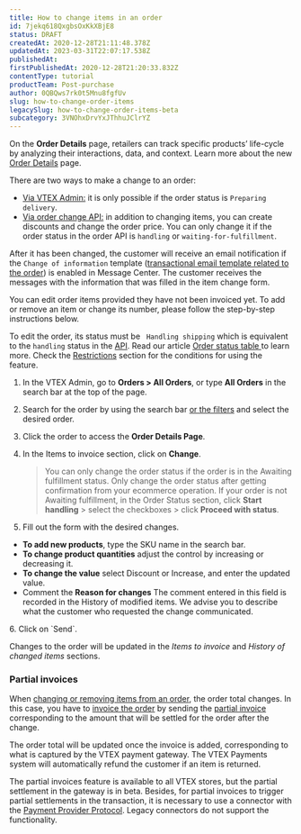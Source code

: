 ```yaml
---
title: How to change items in an order
id: 7jekq618QxgbsOxKkXBjE8
status: DRAFT
createdAt: 2020-12-28T21:11:48.378Z
updatedAt: 2023-03-31T22:07:17.538Z
publishedAt: 
firstPublishedAt: 2020-12-28T21:20:33.832Z
contentType: tutorial
productTeam: Post-purchase
author: 0QBQws7rk0t5Mnu8fgfUv
slug: how-to-change-order-items
legacySlug: how-to-change-order-items-beta
subcategory: 3VNOhxDrvYxJThhuJClrYZ
---
```


On the **Order Details** page, retailers can track specific products’ life-cycle by analyzing their interactions, data, and context. Learn more about the new [Order Details](https://help.vtex.com/en/tutorial/order-details-page-beta--2Y75n54Cc9VizrlG1N6ZNl) page. 

There are two ways to make a change to an order:

* [Via VTEX Admin:](#how-to-change-order-items) it is only possible if the order status is `Preparing delivery`.
* [Via order change API:](https://developers.vtex.com/docs/api-reference/orders-api#post-/api/oms/pvt/orders/-orderId-/changes) in addition to changing items, you can create discounts and change the order price. You can only change it if the order status in the order API is `handling` or `waiting-for-fulfillment`.

<div class="alert alert-warning">
After it has been changed, the customer will receive an email notification if the <code>Change of information</code> template (<a href="https://help.vtex.com/en/tutorial/order-transactional-email-templates--3g2S2kqBOoSGcCaqMYK2my">transactional email template related to the order</a>) is enabled in Message Center. The customer receives the messages with the information that was filled in the item change form.
</div>

You can edit order items provided they have not been invoiced yet. To add or remove an item or change its number, please follow the step-by-step instructions below.

<div class = "alert alert-info">
To edit the order, its status must be <code> Handling shipping</code> which is equivalent to the <code>handling</code> status in the <a href="https://developers.vtex.com/docs/api-reference/orders-api#post-/api/oms/pvt/orders/-orderId-/changes">API</a>.  Read our article <a href="https://help.vtex.com/en/tutorial/order-status-table-oms--frequentlyAskedQuestions_773">Order status table </a>to learn more.
Check the <a href="https://help.vtex.com/en/tutorial/alteracao-de-itens-de-um-pedido-finalizado--tutorials_190#restrictions">Restrictions</a> section for the conditions for using the feature.
</div>

1. In the VTEX Admin, go to **Orders > All Orders**, or type **All Orders** in the search bar at the top of the page.    
2. Search for the order by using the search bar [or the filters](https://help.vtex.com/en/tutorial/como-filtrar-pedidos--tutorials_192) and select the desired order.    
3. Click the order to access the **Order Details Page**.       
4. In the Items to invoice section, click on **Change**. 

    > You can only change the order status if the order is in the Awaiting fulfillment status. Only change the order status after getting confirmation from your ecommerce operation. If your order is not Awaiting fulfillment, in the Order Status section, click **Start handling** > select the checkboxes > click **Proceed with status**. 

5. Fill out the form with the desired changes.
<ul>
<li><b>To add new products</b>, type the SKU name in the search bar.</li>
<li><b>To change product quantities</b> adjust the control by increasing or decreasing it.</li>
<li><b>To change the value</b> select Discount or Increase, and enter the updated value.</li>
<li>Comment the <b>Reason for changes</b> The comment entered in this field is recorded in the History of modified items. We advise you to describe what the customer who requested the change communicated.</li>
</ul>
6. Click on `Send`.    

Changes to the order will be updated in the *Items to invoice* and *History of changed items* sections.

### Partial invoices

When [changing or removing items from an order](https://help.vtex.com/en/tutorial/alteracao-de-itens-de-um-pedido-finalizado--tutorials_190), the order total changes. In this case, you have to [invoice the order](https://help.vtex.com/en/tracks/orders--2xkTisx4SXOWXQel8Jg8sa/2WgQrlHTyVo4hLjhUs1LMT) by sending the [partial invoice](https://help.vtex.com/en/tracks/pedidos--2xkTisx4SXOWXQel8Jg8sa/q9GPspTb9cHlMeAZfdEUe) corresponding to the amount that will be settled for the order after the change. 

The order total will be updated once the invoice is added, corresponding to what is captured by the VTEX payment gateway. The VTEX Payments system will automatically refund the customer if an item is returned.

<div class = "alert alert-info">
The partial invoices feature is available to all VTEX stores, but the partial settlement in the gateway is in beta. Besides, for partial invoices to trigger partial settlements in the transaction, it is necessary to use a connector with the <a href="https://help.vtex.com/en/tutorial/payment-provider-protocol--RdsT2spdq80MMwwOeEq0m">Payment Provider Protocol</a>. Legacy connectors do not support the functionality.
</div>
